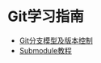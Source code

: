 # Git学习指南

- [Git分支模型及版本控制](branching-model.md)
- [Submodule教程](http://www.kafeitu.me/git/2012/03/27/git-submodule.html)
